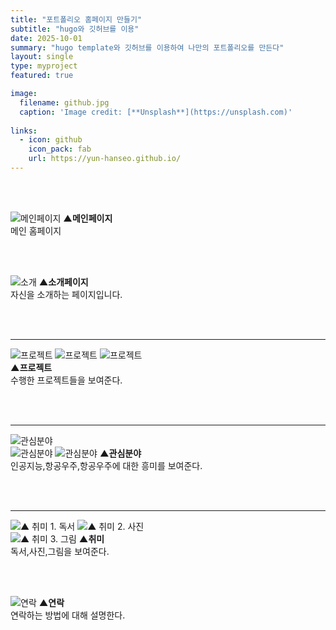 ```yaml
---
title: "포트폴리오 홈페이지 만들기"
subtitle: "hugo와 깃허브를 이용"
date: 2025-10-01
summary: "hugo template와 깃허브를 이용하여 나만의 포트폴리오를 만든다"
layout: single
type: myproject
featured: true

image:
  filename: github.jpg
  caption: 'Image credit: [**Unsplash**](https://unsplash.com)'
  
links:
  - icon: github
    icon_pack: fab
    url: https://yun-hanseo.github.io/
---
```


<br><br>

![메인페이지](hsprojects/mainpage.png)
**▲메인페이지**<br>
메인 홈페이지 

<br><br>

![소개](hsprojects/introduceme.png)
**▲소개페이지**<br>
자신을 소개하는 페이지입니다.

<br><br>

-------------------------------------------------

![프로젝트](hsprojects/project1.png) 
![프로젝트](hsprojects/project2.png)
![프로젝트](hsprojects/project3.png)  
 **▲프로젝트**<br> 
 수행한 프로젝트들을 보여준다.

<br><br>

------------------------------------------------

![관심분야](hsprojects/interestai.png)  
![관심분야](hsprojects/interestgame.png) 
![관심분야](hsprojects/interestaerospace.png) 
**▲관심분야**<br> 
인공지능,항공우주,항공우주에 대한 흥미를 보여준다. 

<br><br>

----------------------------------------------

![▲ 취미 1. 독서](hsprojects/hobbiread.png) 
![▲ 취미 2. 사진](hsprojects/hobbiepicture.png)  
![▲ 취미 3. 그림](hsprojects/hobbidraw.png) 
**▲취미**<br> 
독서,사진,그림을 보여준다. 

<br><br>

![연락](hsprojects/contactme.png)
**▲연락**<br>
연락하는 방법에 대해 설명한다.